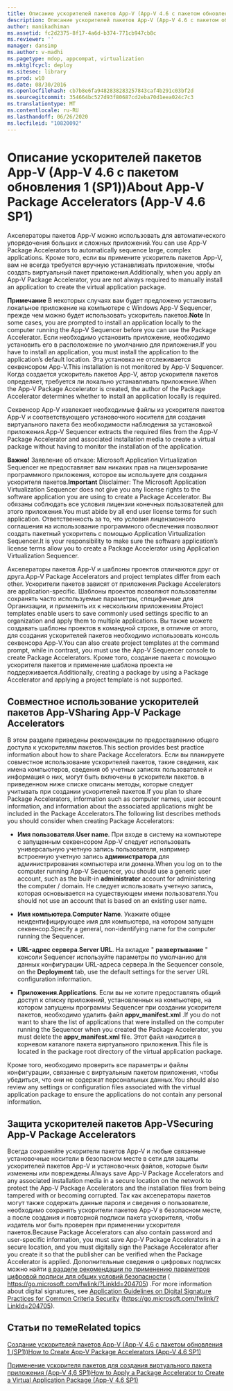 ```yaml
---
title: Описание ускорителей пакетов App-V (App-V 4.6 с пакетом обновления 1 (SP1))
description: Описание ускорителей пакетов App-V (App-V 4.6 с пакетом обновления 1 (SP1))
author: manikadhiman
ms.assetid: fc2d2375-8f17-4a6d-b374-771cb947cb8c
ms.reviewer: ''
manager: dansimp
ms.author: v-madhi
ms.pagetype: mdop, appcompat, virtualization
ms.mktglfcycl: deploy
ms.sitesec: library
ms.prod: w10
ms.date: 08/30/2016
ms.openlocfilehash: cb7b8e6fa9482838283257843caf4b291c03bf2d
ms.sourcegitcommit: 354664bc527d93f80687cd2eba70d1eea024c7c3
ms.translationtype: MT
ms.contentlocale: ru-RU
ms.lasthandoff: 06/26/2020
ms.locfileid: "10820092"
---
```

# <span data-ttu-id="9294b-103">Описание ускорителей пакетов App-V (App-V 4.6 с пакетом обновления 1 (SP1))</span><span class="sxs-lookup"><span data-stu-id="9294b-103">About App-V Package Accelerators (App-V 4.6 SP1)</span></span>


<span data-ttu-id="9294b-104">Акселераторы пакетов App-V можно использовать для автоматического упорядочения больших и сложных приложений.</span><span class="sxs-lookup"><span data-stu-id="9294b-104">You can use App-V Package Accelerators to automatically sequence large, complex applications.</span></span> <span data-ttu-id="9294b-105">Кроме того, если вы примените ускоритель пакетов App-V, вам не всегда требуется вручную устанавливать приложение, чтобы создать виртуальный пакет приложения.</span><span class="sxs-lookup"><span data-stu-id="9294b-105">Additionally, when you apply an App-V Package Accelerator, you are not always required to manually install an application to create the virtual application package.</span></span>

<span data-ttu-id="9294b-106">**Примечание**  В некоторых случаях вам будет предложено установить локальное приложение на компьютере с Windows App-V Sequencer, прежде чем можно будет использовать ускоритель пакетов.</span><span class="sxs-lookup"><span data-stu-id="9294b-106">**Note** In some cases, you are prompted to install an application locally to the computer running the App-V Sequencer before you can use the Package Accelerator.</span></span> <span data-ttu-id="9294b-107">Если необходимо установить приложение, необходимо установить его в расположение по умолчанию для приложения.</span><span class="sxs-lookup"><span data-stu-id="9294b-107">If you have to install an application, you must install the application to the application’s default location.</span></span> <span data-ttu-id="9294b-108">Эта установка не отслеживается секвенсором App-V.</span><span class="sxs-lookup"><span data-stu-id="9294b-108">This installation is not monitored by App-V Sequencer.</span></span> <span data-ttu-id="9294b-109">Когда создается ускоритель пакетов App-V, автор ускорителя пакетов определяет, требуется ли локально устанавливать приложение.</span><span class="sxs-lookup"><span data-stu-id="9294b-109">When the App-V Package Accelerator is created, the author of the Package Accelerator determines whether to install an application locally is required.</span></span>

 

<span data-ttu-id="9294b-110">Секвенсор App-V извлекает необходимые файлы из ускорителя пакетов App-V и соответствующего установочного носителя для создания виртуального пакета без необходимости наблюдения за установкой приложения.</span><span class="sxs-lookup"><span data-stu-id="9294b-110">App-V Sequencer extracts the required files from the App-V Package Accelerator and associated installation media to create a virtual package without having to monitor the installation of the application.</span></span>

<span data-ttu-id="9294b-111">**Важно!**  Заявление об отказе: Microsoft Application Virtualization Sequencer не предоставляет вам никаких прав на лицензирование программного приложения, которое вы используете для создания ускорителя пакетов.</span><span class="sxs-lookup"><span data-stu-id="9294b-111">**Important** Disclaimer: The Microsoft Application Virtualization Sequencer does not give you any license rights to the software application you are using to create a Package Accelerator.</span></span> <span data-ttu-id="9294b-112">Вы обязаны соблюдать все условия лицензии конечных пользователей для этого приложения.</span><span class="sxs-lookup"><span data-stu-id="9294b-112">You must abide by all end user license terms for such application.</span></span> <span data-ttu-id="9294b-113">Ответственность за то, что условия лицензионного соглашения на использование программного обеспечения позволяют создать пакетный ускоритель с помощью Application Virtualization Sequencer.</span><span class="sxs-lookup"><span data-stu-id="9294b-113">It is your responsibility to make sure the software application’s license terms allow you to create a Package Accelerator using Application Virtualization Sequencer.</span></span>

 

<span data-ttu-id="9294b-114">Акселераторы пакетов App-V и шаблоны проектов отличаются друг от друга.</span><span class="sxs-lookup"><span data-stu-id="9294b-114">App-V Package Accelerators and project templates differ from each other.</span></span> <span data-ttu-id="9294b-115">Ускорители пакетов зависят от приложения.</span><span class="sxs-lookup"><span data-stu-id="9294b-115">Package Accelerators are application-specific.</span></span> <span data-ttu-id="9294b-116">Шаблоны проектов позволяют пользователям сохранять часто используемые параметры, специфичные для Организации, и применять их к нескольким приложениям.</span><span class="sxs-lookup"><span data-stu-id="9294b-116">Project templates enable users to save commonly used settings specific to an organization and apply them to multiple applications.</span></span> <span data-ttu-id="9294b-117">Вы также можете создавать шаблоны проектов в командной строке, в отличие от этого, для создания ускорителей пакетов необходимо использовать консоль секвенсора App-V.</span><span class="sxs-lookup"><span data-stu-id="9294b-117">You can also create project templates at the command prompt, while in contrast, you must use the App-V Sequencer console to create Package Accelerators.</span></span> <span data-ttu-id="9294b-118">Кроме того, создание пакета с помощью ускорителя пакетов и применение шаблона проекта не поддерживается.</span><span class="sxs-lookup"><span data-stu-id="9294b-118">Additionally, creating a package by using a Package Accelerator and applying a project template is not supported.</span></span>

## <span data-ttu-id="9294b-119">Совместное использование ускорителей пакетов App-V</span><span class="sxs-lookup"><span data-stu-id="9294b-119">Sharing App-V Package Accelerators</span></span>


<span data-ttu-id="9294b-120">В этом разделе приведены рекомендации по предоставлению общего доступа к ускорителям пакетов.</span><span class="sxs-lookup"><span data-stu-id="9294b-120">This section provides best practice information about how to share Package Accelerators.</span></span> <span data-ttu-id="9294b-121">Если вы планируете совместное использование ускорителей пакетов, такие сведения, как имена компьютеров, сведения об учетных записях пользователей и информация о них, могут быть включены в ускорители пакетов. в приведенном ниже списке описаны методы, которые следует учитывать при создании ускорителей пакетов.</span><span class="sxs-lookup"><span data-stu-id="9294b-121">If you plan to share Package Accelerators, information such as computer names, user account information, and information about the associated applications might be included in the Package Accelerators.The following list describes methods you should consider when creating Package Accelerators:</span></span>

-   <span data-ttu-id="9294b-122">**Имя пользователя**.</span><span class="sxs-lookup"><span data-stu-id="9294b-122">**User name**.</span></span> <span data-ttu-id="9294b-123">При входе в систему на компьютере с запущенным секвенсором App-V следует использовать универсальную учетную запись пользователя, например встроенную учетную запись **администратора** для администрирования компьютера или домена.</span><span class="sxs-lookup"><span data-stu-id="9294b-123">When you log on to the computer running App-V Sequencer, you should use a generic user account, such as the built-in **administrator** account for administering the computer / domain.</span></span> <span data-ttu-id="9294b-124">Не следует использовать учетную запись, которая основывается на существующем имени пользователя.</span><span class="sxs-lookup"><span data-stu-id="9294b-124">You should not use an account that is based on an existing user name.</span></span>

-   <span data-ttu-id="9294b-125">**Имя компьютера**.</span><span class="sxs-lookup"><span data-stu-id="9294b-125">**Computer Name**.</span></span> <span data-ttu-id="9294b-126">Укажите общее неидентифицирующее имя для компьютера, на котором запущен секвенсор.</span><span class="sxs-lookup"><span data-stu-id="9294b-126">Specify a general, non-identifying name for the computer running the Sequencer.</span></span>

-   <span data-ttu-id="9294b-127">**URL-адрес сервера**.</span><span class="sxs-lookup"><span data-stu-id="9294b-127">**Server URL**.</span></span> <span data-ttu-id="9294b-128">На вкладке " **развертывание** " консоли Sequencer используйте параметры по умолчанию для данных конфигурации URL-адреса сервера.</span><span class="sxs-lookup"><span data-stu-id="9294b-128">In the Sequencer console, on the **Deployment** tab, use the default settings for the server URL configuration information.</span></span>

-   <span data-ttu-id="9294b-129">**Приложения**.</span><span class="sxs-lookup"><span data-stu-id="9294b-129">**Applications**.</span></span> <span data-ttu-id="9294b-130">Если вы не хотите предоставлять общий доступ к списку приложений, установленных на компьютере, на котором запущены программы Sequencer при создании ускорителя пакетов, необходимо удалить файл **appv\_manifest.xml** .</span><span class="sxs-lookup"><span data-stu-id="9294b-130">If you do not want to share the list of applications that were installed on the computer running the Sequencer when you created the Package Accelerator, you must delete the **appv\_manifest.xml** file.</span></span> <span data-ttu-id="9294b-131">Этот файл находится в корневом каталоге пакета виртуального приложения.</span><span class="sxs-lookup"><span data-stu-id="9294b-131">This file is located in the package root directory of the virtual application package.</span></span>

<span data-ttu-id="9294b-132">Кроме того, необходимо проверить все параметры и файлы конфигурации, связанные с виртуальным пакетом приложения, чтобы убедиться, что они не содержат персональных данных.</span><span class="sxs-lookup"><span data-stu-id="9294b-132">You should also review any settings or configuration files associated with the virtual application package to ensure the applications do not contain any personal information.</span></span>

## <span data-ttu-id="9294b-133">Защита ускорителей пакетов App-V</span><span class="sxs-lookup"><span data-stu-id="9294b-133">Securing App-V Package Accelerators</span></span>


<span data-ttu-id="9294b-134">Всегда сохраняйте ускорители пакетов App-V и любые связанные установочные носители в безопасном месте в сети для защиты ускорителей пакетов App-V и установочных файлов, которые были изменены или повреждены.</span><span class="sxs-lookup"><span data-stu-id="9294b-134">Always save App-V Package Accelerators and any associated installation media in a secure location on the network to protect the App-V Package Accelerators and the installation files from being tampered with or becoming corrupted.</span></span> <span data-ttu-id="9294b-135">Так как акселераторы пакетов могут также содержать данные пароля и сведения о пользователе, необходимо сохранять ускорители пакетов App-V в безопасном месте, а после создания и повторной подписи пакета ускорителя, чтобы издатель мог быть проверен при применении ускорителя пакетов.</span><span class="sxs-lookup"><span data-stu-id="9294b-135">Because Package Accelerators can also contain password and user-specific information, you must save App-V Package Accelerators in a secure location, and you must digitally sign the Package Accelerator after you create it so that the publisher can be verified when the Package Accelerator is applied.</span></span> <span data-ttu-id="9294b-136">Дополнительные сведения о цифровых подписях можно найти [в разделе рекомендации по применению параметров цифровой подписи для общих условий безопасности](https://go.microsoft.com/fwlink/?LinkId=204705) ( https://go.microsoft.com/fwlink/?LinkId=204705) .</span><span class="sxs-lookup"><span data-stu-id="9294b-136">For more information about digital signatures, see [Application Guidelines on Digital Signature Practices for Common Criteria Security](https://go.microsoft.com/fwlink/?LinkId=204705) (https://go.microsoft.com/fwlink/?LinkId=204705).</span></span>

## <span data-ttu-id="9294b-137">Статьи по теме</span><span class="sxs-lookup"><span data-stu-id="9294b-137">Related topics</span></span>


[<span data-ttu-id="9294b-138">Создание ускорителей пакетов App-V (App-V 4.6 с пакетом обновления 1 (SP1))</span><span class="sxs-lookup"><span data-stu-id="9294b-138">How to Create App-V Package Accelerators (App-V 4.6 SP1)</span></span>](how-to-create-app-v-package-accelerators--app-v-46-sp1-.md)

[<span data-ttu-id="9294b-139">Применение ускорителя пакетов для создания виртуального пакета приложения (App-V 4,6 SP1)</span><span class="sxs-lookup"><span data-stu-id="9294b-139">How to Apply a Package Accelerator to Create a Virtual Application Package (App-V 4.6 SP1)</span></span>](how-to-apply-a-package-accelerator-to-create-a-virtual-application-package---app-v-46-sp1-.md)

 

 





